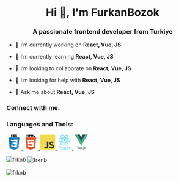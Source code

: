 <h1 align="center">Hi 👋, I'm FurkanBozok</h1>
<h3 align="center">A passionate frontend developer from Turkiye</h3>

- 🔭 I’m currently working on **React, Vue, JS**

- 🌱 I’m currently learning **React, Vue, JS**

- 👯 I’m looking to collaborate on **React, Vue, JS**

- 🤝 I’m looking for help with **React, Vue, JS**

- 💬 Ask me about **React, Vue, JS**

<h3 align="left">Connect with me:</h3>
<p align="left">
</p>

<h3 align="left">Languages and Tools:</h3>
<p align="left"> <a href="https://www.w3schools.com/css/" target="_blank" rel="noreferrer"> <img src="https://raw.githubusercontent.com/devicons/devicon/master/icons/css3/css3-original-wordmark.svg" alt="css3" width="40" height="40"/> </a> <a href="https://www.w3.org/html/" target="_blank" rel="noreferrer"> <img src="https://raw.githubusercontent.com/devicons/devicon/master/icons/html5/html5-original-wordmark.svg" alt="html5" width="40" height="40"/> </a> <a href="https://developer.mozilla.org/en-US/docs/Web/JavaScript" target="_blank" rel="noreferrer"> <img src="https://raw.githubusercontent.com/devicons/devicon/master/icons/javascript/javascript-original.svg" alt="javascript" width="40" height="40"/> </a> <a href="https://reactjs.org/" target="_blank" rel="noreferrer"> <img src="https://raw.githubusercontent.com/devicons/devicon/master/icons/react/react-original-wordmark.svg" alt="react" width="40" height="40"/> </a> <a href="https://vuejs.org/" target="_blank" rel="noreferrer"> <img src="https://raw.githubusercontent.com/devicons/devicon/master/icons/vuejs/vuejs-original-wordmark.svg" alt="vuejs" width="40" height="40"/> </a> </p>

<p><img align="left" src="https://github-readme-stats.vercel.app/api/top-langs?username=frknb&show_icons=true&locale=en&layout=compact" alt="frknb" /></p>

<p>&nbsp;<img align="center" src="https://github-readme-stats.vercel.app/api?username=frknb&show_icons=true&locale=en" alt="frknb" /></p>

<p><img align="center" src="https://github-readme-streak-stats.herokuapp.com/?user=frknb&" alt="frknb" /></p>

<!---- 👋 Hi, I’m @FrknB
- 👀 I’m interested in Js, React
- 🌱 I’m currently learning Js, React
- 💞️ I’m looking to collaborate on Js, React
- 📫 How to reach me  mail : fbozok26@gmail.com
FrknB/FrknB is a ✨ special ✨ repository because its `README.md` (this file) appears on your GitHub profile.
You can click the Preview link to take a look at your changes.
--->
